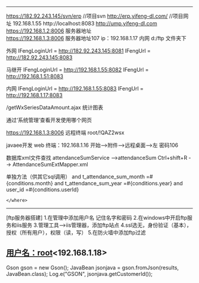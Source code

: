 ﻿----------------------------------------------------------------------------------------------------------------
https://182.92.243.145/svn/erp   //项目svn
http://erp.yifeng-dl.com/	 //项目网址
192.168.1.55
http://localhost:8083
http://ump.yifeng-dl.com
https://192.168.1.2:8006  服务器地址  
https://192.168.1.3:8006  服务器地址107    ip：192.168.1.17 内网
d:/ftp 文件夹下

外网
IFengLoginUrl = http://182.92.243.145:8081
IFengUrl = http://182.92.243.145:8083 

马继开
IFengLoginUrl = http://192.168.1.55:8082
IFengUrl = http://192.168.1.51:8083

内网
IFengLoginUrl = http://192.168.1.55:8083
IFengUrl = http://192.168.1.17:8083

/getWxSeriesDataAmount.ajax   统计图表

通过‘系统管理’查看开发使用哪个网页

https://192.168.1.3:8006  远程终端 root/!QAZ2wsx


javaee开发
web 终端：192.168.1.16 开始-->附件-->远程桌面-->左 密码106

数据库xml文件查找
attendanceSumService -->attendanceSum Ctrl+shift+R --> AttendanceSumExtMapper.xml

单独方法（供其它sql调用）
<sql id="Where_Clause">
    <where>
    	<if test="conditions.month != null and conditions.month != ''">
    		and t_attendance_sum_month =#{conditions.month}
    	</if>
    	<if test="conditions.year != null and conditions.year != ''">
    		and t_attendance_sum_year =#{conditions.year}
    	</if>
    	<if test="conditions.userId!= null and conditions.userId != ''">
    		and user_id =#{conditions.userId}
    	</if>
    	    
    </where>
 </sql>
 
---------------------------------------------------------------------------------------------------------------
 [ftp服务器搭建]
1.在管理中添加用户名 记住名字和密码
2.在windows中开启ftp服务和iis服务
3.管理工具-->iis管理器，添加ftp站点
4.ssl选无，身份验证（基本），授权（所有用户），权限（读，写）
5.在防火墙中添加ftp过滤

[用户名：root](密码：123456)<192.168.1.18>
-----------------------------------------------------------------------------------------------------------------
Gson gson = new Gson();
JavaBean jsonjava = gson.fromJson(results, JavaBean.class);
Log.e("GSON", jsonjava.getCustomerId());

 
 